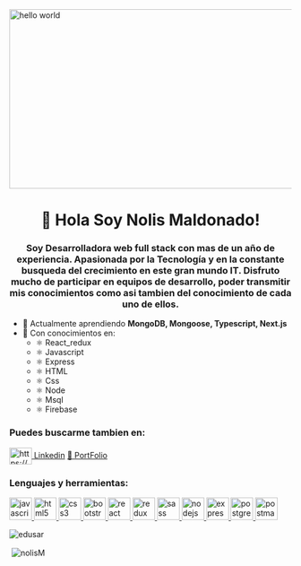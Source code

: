 <img src="https://media.giphy.com/media/L1R1tvI9svkIWwpVYr/giphy.gif" alt="hello world" width="920" height="320"/>
<h1 align="center">👋 Hola Soy Nolis Maldonado!</h1>


<h3 align="center"> Soy Desarrolladora web full stack con mas de un año de experiencia. Apasionada por la Tecnología y en la constante busqueda del crecimiento en este gran mundo IT. Disfruto mucho de participar en equipos de desarrollo, poder transmitir mis conocimientos como asi tambien del conocimiento de cada uno de ellos.</h3>



- 🌱 Actualmente aprendiendo **MongoDB, Mongoose, Typescript, Next.js** 
- 💬 Con conocimientos en:
   - ⚛️ React_redux
   - ⚛️ Javascript
   - ⚛️ Express
   - ⚛️ HTML
   - ⚛️ Css
   - ⚛️ Node
   - ⚛️ Msql
   - ⚛️ Firebase
     

<h3 align="left">Puedes buscarme tambien en:</h3>
<p align="left">
<a href="https://www.linkedin.com/in/nolis-maldonado/" target="_blank"><img align="center" src="https://cdn.jsdelivr.net/npm/simple-icons@3.0.1/icons/linkedin.svg" alt="https://www.linkedin.com/in/jose-eduardo-maldonado-sarmiento/" height="30" width="40" /> Linkedin</a>
<a href="https://port-folio-nolism.vercel.app" target="_blank">💼 PortFolio</a>
</p>
<h3 align="left">Lenguajes y herramientas:</h3>
<p align="left">  <a href="https://developer.mozilla.org/en-US/docs/Web/JavaScript" target="_blank"> <img src="https://upload.wikimedia.org/wikipedia/commons/thumb/9/99/Unofficial_JavaScript_logo_2.svg/1024px-Unofficial_JavaScript_logo_2.svg.png" alt="javascript" width="40" height="40"/> </a> 
<a href="https://www.w3.org/html/" target="_blank"> <img src="https://upload.wikimedia.org/wikipedia/commons/thumb/3/38/HTML5_Badge.svg/600px-HTML5_Badge.svg.png" alt="html5" width="40" height="40"/> </a>
<a href="https://www.w3schools.com/css/" target="_blank"> <img src="https://cdn4.iconfinder.com/data/icons/social-media-logos-6/512/121-css3-512.png" alt="css3" width="40" height="40"/> </a> 
<a href="https://getbootstrap.com" target="_blank"> <img src="https://upload.wikimedia.org/wikipedia/commons/thumb/b/b2/Bootstrap_logo.svg/1024px-Bootstrap_logo.svg.png" alt="bootstrap" width="40" height="40"/> </a> 
<a href="https://reactjs.org/" target="_blank"> <img src="https://seeklogo.com/images/R/react-logo-7B3CE81517-seeklogo.com.png" alt="react" width="40" height="40"/> </a> 
<a href="https://redux.js.org" target="_blank"> <img src="https://seeklogo.com/images/R/redux-logo-9CA6836C12-seeklogo.com.png" alt="redux" width="40" height="40"/> </a> <a href="https://sass-lang.com" target="_blank"> <img src="https://upload.wikimedia.org/wikipedia/commons/thumb/9/96/Sass_Logo_Color.svg/1280px-Sass_Logo_Color.svg.png" alt="sass" width="40" height="40"/> </a>
<a href="https://nodejs.org" target="_blank"> <img src="https://cdn.pixabay.com/photo/2015/04/23/17/41/node-js-736399_960_720.png" alt="nodejs" height="40"/> </a>
<a href="https://expressjs.com" target="_blank"> <img src="https://i.cloudup.com/zfY6lL7eFa-3000x3000.png" alt="express" height="40"/> </a> 
<a href="https://www.postgresql.org" target="_blank"> <img src="https://upload.wikimedia.org/wikipedia/commons/thumb/2/29/Postgresql_elephant.svg/1200px-Postgresql_elephant.svg.png" alt="postgresql" width="40" height="40"/> </a> 
<a href="https://postman.com" target="_blank"> <img src="https://www.vectorlogo.zone/logos/getpostman/getpostman-icon.svg" alt="postman" width="40" height="40"/> </a> 
<p><img align="left" src="https://github-readme-stats.vercel.app/api/top-langs?username=edusar&show_icons=true&theme=dark&locale=en&layout=compact" alt="edusar" /></p>
</br>
<p>&nbsp;<img align="center" src="https://github-readme-stats.vercel.app/api?username=nolisM&show_icons=true&theme=highcontrast&title_color=cfd147&locale=en" alt="nolisM" /></p>
</br>
 
